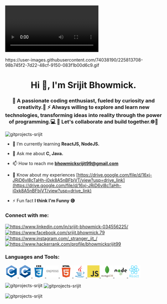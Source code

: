 <p align="left"> <video src="[https://komarev.com/ghpvc/?username=gitprojects-srijit&label=Profile%20views&color=0e75b6&style=flat](https://user-images.githubusercontent.com/74038190/225813708-98b745f2-7d22-48cf-9150-083f1b00d6c9.gif)" alt="gitprojects-srijit" /> </p>
https://user-images.githubusercontent.com/74038190/225813708-98b745f2-7d22-48cf-9150-083f1b00d6c9.gif
<h1 align="center">Hi 👋, I'm Srijit Bhowmick.</h1>
<h3 align="center">🔭 A passionate coding enthusiast, fueled by curiosity and creativity.🌟 ⚡ Always willing to explore and learn new technologies, transforming ideas into reality through the power of programming.💻 🤝 Let's collaborate and build together.🌐👯</h3>

<p align="left"> <img src="https://komarev.com/ghpvc/?username=gitprojects-srijit&label=Profile%20views&color=0e75b6&style=flat" alt="gitprojects-srijit" /> </p>

- 🌱 I’m currently learning **ReactJS, NodeJS.**

- 💬 Ask me about **C, Java.**

- 📫 How to reach me **bhowmicksrijit99@gmail.com**

- 📄 Know about my experiences [https://drive.google.com/file/d/16xj-JRiD6vl8cTaHh-i0xk8A5nBFbjVT/view?usp=drive_link](https://drive.google.com/file/d/16xj-JRiD6vl8cTaHh-i0xk8A5nBFbjVT/view?usp=drive_link)

- ⚡ Fun fact **I think I'm Funny 😅**

<h3 align="left">Connect with me:</h3>
<p align="left">
<a href="https://linkedin.com/in/https://www.linkedin.com/in/srijit-bhowmick-034556225/" target="blank"><img align="center" src="https://raw.githubusercontent.com/rahuldkjain/github-profile-readme-generator/master/src/images/icons/Social/linked-in-alt.svg" alt="https://www.linkedin.com/in/srijit-bhowmick-034556225/" height="30" width="40" /></a>
<a href="https://fb.com/https://www.facebook.com/srijit.bhowmick.79" target="blank"><img align="center" src="https://raw.githubusercontent.com/rahuldkjain/github-profile-readme-generator/master/src/images/icons/Social/facebook.svg" alt="https://www.facebook.com/srijit.bhowmick.79" height="30" width="40" /></a>
<a href="https://instagram.com/https://www.instagram.com/_stranger_jit_/" target="blank"><img align="center" src="https://raw.githubusercontent.com/rahuldkjain/github-profile-readme-generator/master/src/images/icons/Social/instagram.svg" alt="https://www.instagram.com/_stranger_jit_/" height="30" width="40" /></a>
<a href="https://www.hackerrank.com/https://www.hackerrank.com/profile/bhowmicksrijit99" target="blank"><img align="center" src="https://raw.githubusercontent.com/rahuldkjain/github-profile-readme-generator/master/src/images/icons/Social/hackerrank.svg" alt="https://www.hackerrank.com/profile/bhowmicksrijit99" height="30" width="40" /></a>
</p>

<h3 align="left">Languages and Tools:</h3>
<p align="left"> <a href="https://www.cprogramming.com/" target="_blank" rel="noreferrer"> <img src="https://raw.githubusercontent.com/devicons/devicon/master/icons/c/c-original.svg" alt="c" width="40" height="40"/> </a> <a href="https://www.w3schools.com/cpp/" target="_blank" rel="noreferrer"> <img src="https://raw.githubusercontent.com/devicons/devicon/master/icons/cplusplus/cplusplus-original.svg" alt="cplusplus" width="40" height="40"/> </a> <a href="https://www.w3schools.com/css/" target="_blank" rel="noreferrer"> <img src="https://raw.githubusercontent.com/devicons/devicon/master/icons/css3/css3-original-wordmark.svg" alt="css3" width="40" height="40"/> </a> <a href="https://expressjs.com" target="_blank" rel="noreferrer"> <img src="https://raw.githubusercontent.com/devicons/devicon/master/icons/express/express-original-wordmark.svg" alt="express" width="40" height="40"/> </a> <a href="https://www.w3.org/html/" target="_blank" rel="noreferrer"> <img src="https://raw.githubusercontent.com/devicons/devicon/master/icons/html5/html5-original-wordmark.svg" alt="html5" width="40" height="40"/> </a> <a href="https://www.java.com" target="_blank" rel="noreferrer"> <img src="https://raw.githubusercontent.com/devicons/devicon/master/icons/java/java-original.svg" alt="java" width="40" height="40"/> </a> <a href="https://developer.mozilla.org/en-US/docs/Web/JavaScript" target="_blank" rel="noreferrer"> <img src="https://raw.githubusercontent.com/devicons/devicon/master/icons/javascript/javascript-original.svg" alt="javascript" width="40" height="40"/> </a> <a href="https://www.mongodb.com/" target="_blank" rel="noreferrer"> <img src="https://raw.githubusercontent.com/devicons/devicon/master/icons/mongodb/mongodb-original-wordmark.svg" alt="mongodb" width="40" height="40"/> </a> <a href="https://nodejs.org" target="_blank" rel="noreferrer"> <img src="https://raw.githubusercontent.com/devicons/devicon/master/icons/nodejs/nodejs-original-wordmark.svg" alt="nodejs" width="40" height="40"/> </a> <a href="https://reactjs.org/" target="_blank" rel="noreferrer"> <img src="https://raw.githubusercontent.com/devicons/devicon/master/icons/react/react-original-wordmark.svg" alt="react" width="40" height="40"/> </a> </p>

<p><img align="left" src="https://github-readme-stats.vercel.app/api/top-langs?username=gitprojects-srijit&show_icons=true&locale=en&layout=compact" alt="gitprojects-srijit" /></p>

<p>&nbsp;<img align="center" src="https://github-readme-stats.vercel.app/api?username=gitprojects-srijit&show_icons=true&locale=en" alt="gitprojects-srijit" /></p>

<p><img align="center" src="https://github-readme-streak-stats.herokuapp.com/?user=gitprojects-srijit&" alt="gitprojects-srijit" /></p>
